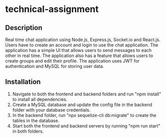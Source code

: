 # technical-assignment

## Description

Real time chat application using Node.js, Express.js, Socket.io and React.js. Users have to create an account and login to use the chat application. The application has a simple UI that allows users to send messages to each other in real time. The application also has a feature that allows users to create groups and edit their profile. The application uses JWT for authentication and MySQL for storing user data.

## Installation

1. Navigate to both the frontend and backend folders and run "npm install" to install all dependencies.
2. Create a MySQL database and update the config file in the backend folder with your database credentials.
3. In the backend folder, run "npx sequelize-cli db:migrate" to create the tables in the database.
4. Start both the frontend and backend servers by running "npm run start" in both folders.